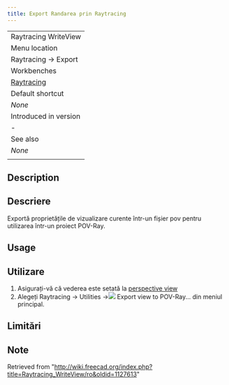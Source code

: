 ```yaml
---
title: Export Randarea prin Raytracing
---
```

|  |
| --- |
| Raytracing WriteView |
| Menu location |
| Raytracing → Export |
| Workbenches |
| [Raytracing](/Raytracing_Workbench "Raytracing Workbench") |
| Default shortcut |
| *None* |
| Introduced in version |
| - |
| See also |
| *None* |
|  |

## Description

## Descriere

Exportă proprietățile de vizualizare curente într-un fișier pov pentru utilizarea într-un proiect POV-Ray.

## Usage

## Utilizare

1. Asigurați-vă că vederea este setată la [perspective view](/Std_PerspectiveCamera "Std PerspectiveCamera")
2. Alegeți  Raytracing →  Utilities →![](/images/Raytracing_Export.png) Export view to POV-Ray... din meniul principal.

## Limitări

## Note

Retrieved from "<http://wiki.freecad.org/index.php?title=Raytracing_WriteView/ro&oldid=1127613>"